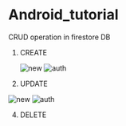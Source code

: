 # Android_tutorial
CRUD operation in firestore DB
1. CREATE

   ![new](https://github.com/user-attachments/assets/42def5a3-8302-49e1-b134-8c3e6677f61d)    ![auth](https://github.com/user-attachments/assets/188de597-5fe4-488f-89a2-561ed149e251)


3. UPDATE


![new](https://github.com/user-attachments/assets/bf6eeb27-a927-4819-9d02-3628f3f3505a)
![auth](https://github.com/user-attachments/assets/1d2e640b-df15-4c0f-b130-94dfec18f6e7)


4. DELETE
